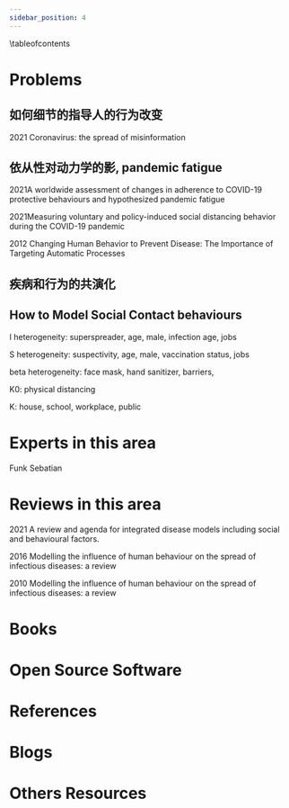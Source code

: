 ```yaml
---
sidebar_position: 4
---
```

\tableofcontents
# Problems
## 如何细节的指导人的行为改变

2021 Coronavirus: the spread of misinformation

## 依从性对动力学的影, pandemic fatigue
2021A worldwide assessment of changes in adherence
to COVID-19 protective behaviours and
hypothesized pandemic fatigue

2021Measuring voluntary and policy-induced social
distancing behavior during the COVID-19 pandemic

2012 Changing Human Behavior to
Prevent Disease: The Importance of
Targeting Automatic Processes

## 疾病和行为的共演化

## How to Model Social Contact behaviours
I heterogeneity: superspreader, age, male, infection age, jobs

S heterogeneity: suspectivity, age, male, vaccination status, jobs

beta heterogeneity: face mask, hand sanitizer, barriers, 

K0: physical distancing

K: house, school, workplace, public

  
# Experts in this area
Funk Sebatian

# Reviews in this area
2021 A review and agenda for integrated disease models including social and behavioural factors.

2016 Modelling the influence of human
behaviour on the spread of infectious
diseases: a review

2010 Modelling the influence of human
behaviour on the spread of infectious
diseases: a review

  
# Books


# Open Source Software


# References
  

# Blogs
  
# Others Resources